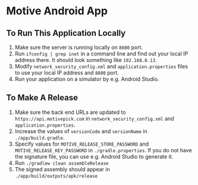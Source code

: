 # Motive Android App

## To Run This Application Locally

1. Make sure the server is running locally on `8080` port.
2. Run `ifconfig | grep inet` in a command line and find out your local IP address there. It should look something like `192.168.0.13`.
3. Modify `network_security_config.xml` and `application.properties` files to use your local IP address and `8080` port.
4. Run your application on a simulator by e.g. Android Studio.

## To Make A Release

1. Make sure the back end URLs are updated to `https://api.motivepick.com` in `network_security_config.xml` and `application.properties`.
2. Increase the values of `versionCode` and `versionName` in `./app/build.gradle`.
3. Specify values for `MOTIVE_RELEASE_STORE_PASSWORD` and `MOTIVE_RELEASE_KEY_PASSWORD` in `./gradle.properties`. If you do not have the signature file, you can use e.g. Android Studio to generate it.
4. Run `./gradlew clean assembleRelease`
5. The signed assembly should appear in `./app/build/outputs/apk/release`
